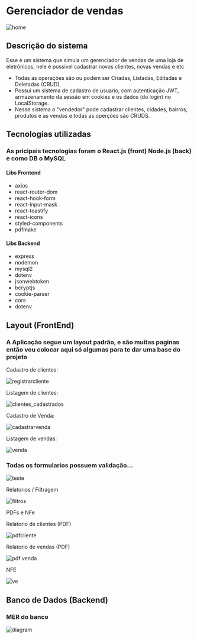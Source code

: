 <h1>Gerenciador de vendas</h1>

![home](https://github.com/DevNeves/Gerenciador-de-vendas/assets/102633306/c1433314-9b5f-4725-805b-5413304f01dd)

<h2>Descrição do sistema</h2>

<p>Esse é um sistema que simula um gerenciador de vendas de uma loja de eletrônicos, nele é possivel cadastrar novos clientes, novas vendas e etc</p>

+ Todas as operações são ou podem ser Criadas, Listadas, Editadas e Deletadas (CRUD),
+ Possui um sistema de cadastro de usuario, com autenticação JWT, armazenamento da sessão em cookies e os dados (do login) no LocalStorage.
+ Nesse sistema o "vendedor" pode cadastrar clientes, cidades, bairros, produtos e as vendas e todas as operções são CRUDS.

<h2>Tecnologias utilizadas</h2>

<h3>As pricipais tecnologias foram o React.js (front) Node.js (back) e como DB o MySQL</h3>

<h4>Libs Frontend</h4>

+ axios
+ react-router-dom
+ react-hook-form
+ react-input-mask
+ react-toastify
+ react-icons
+ styled-components
+ pdfmake

<h4>Libs Backend</h4>

+ express
+ nodemon
+ mysql2
+ dotenv
+ jsonwebtoken
+ bcryptjs
+ cookie-parser
+ cors
+ dotenv
  
<h2>Layout (FrontEnd)</h2>

<h3>A Aplicação segue um layout padrão, e são muitas paginas então vou colocar aqui só algumas para te dar uma base do projeto</h3>

Cadastro de clientes:

![registrarcliente](https://github.com/DevNeves/Gerenciador-de-vendas/assets/102633306/ee93520f-6e4b-4fec-a355-eaa8857f6966)

Listagem de clientes:

![clientes_cadastrados](https://github.com/DevNeves/Gerenciador-de-vendas/assets/102633306/56a1527c-3734-4dda-ad8c-2cd3282d32b6)

Cadastro de Venda:

![cadastrarvenda](https://github.com/DevNeves/Gerenciador-de-vendas/assets/102633306/669d697d-a64f-4944-9f9b-b91a0f652763)

Listagem de vendas:

![venda](https://github.com/DevNeves/Gerenciador-de-vendas/assets/102633306/47a538d9-1388-44a6-a186-78f2b1fdcaef)

<h3>Todas os formularios possuem validação...</h3>

![teste](https://github.com/DevNeves/Gerenciador-de-vendas/assets/102633306/3319dffd-6101-48af-9705-dcd9d9e6d8dd)

Relatorios / Filtragem

![filtros](https://github.com/DevNeves/Gerenciador-de-vendas/assets/102633306/046858cc-02a4-463b-8375-1b2c544b2794)

PDFs e NFe

Relatorio de clientes (PDF)

![pdfcliente](https://github.com/DevNeves/Gerenciador-de-vendas/assets/102633306/1600ce40-fd81-4a2e-b415-3894263f6ac4)

Relatorio de vendas (PDF)

![pdf venda](https://github.com/DevNeves/Gerenciador-de-vendas/assets/102633306/92481088-6593-48c1-80d1-7a9908161a6e)

NFE

![ve](https://github.com/DevNeves/Gerenciador-de-vendas/assets/102633306/4aa20b02-b829-4024-a626-1132ba31574f)

<h2>Banco de Dados (Backend)</h2>

<h3>MER do banco</h3>

![diagram](https://github.com/DevNeves/Gerenciador-de-vendas/assets/102633306/4dde9a02-23d0-4c9c-9cff-7e73f71dc9c4)

